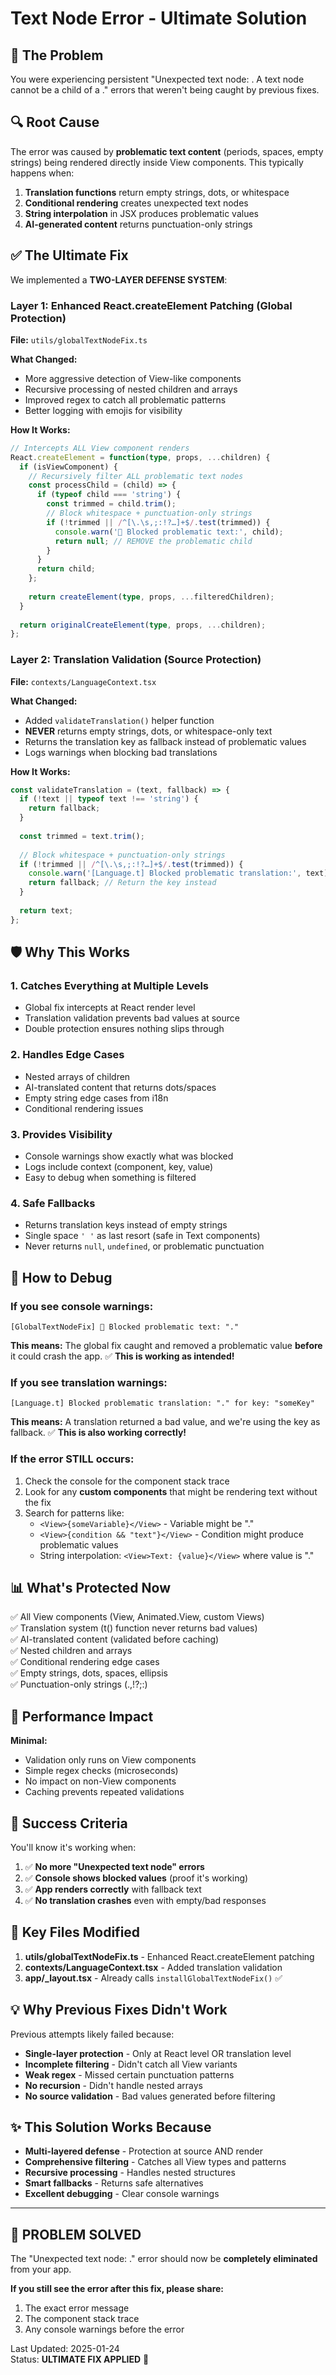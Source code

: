 # Text Node Error - Ultimate Solution

## 🎯 The Problem

You were experiencing persistent "Unexpected text node: . A text node cannot be a child of a <View>." errors that weren't being caught by previous fixes.

## 🔍 Root Cause

The error was caused by **problematic text content** (periods, spaces, empty strings) being rendered directly inside View components. This typically happens when:

1. **Translation functions** return empty strings, dots, or whitespace
2. **Conditional rendering** creates unexpected text nodes
3. **String interpolation** in JSX produces problematic values
4. **AI-generated content** returns punctuation-only strings

## ✅ The Ultimate Fix

We implemented a **TWO-LAYER DEFENSE SYSTEM**:

### Layer 1: Enhanced React.createElement Patching (Global Protection)

**File:** `utils/globalTextNodeFix.ts`

**What Changed:**
- More aggressive detection of View-like components
- Recursive processing of nested children and arrays
- Improved regex to catch all problematic patterns
- Better logging with emojis for visibility

**How It Works:**
```typescript
// Intercepts ALL View component renders
React.createElement = function(type, props, ...children) {
  if (isViewComponent) {
    // Recursively filter ALL problematic text nodes
    const processChild = (child) => {
      if (typeof child === 'string') {
        const trimmed = child.trim();
        // Block whitespace + punctuation-only strings
        if (!trimmed || /^[\.\s,;:!?…]+$/.test(trimmed)) {
          console.warn('🚫 Blocked problematic text:', child);
          return null; // REMOVE the problematic child
        }
      }
      return child;
    };
    
    return createElement(type, props, ...filteredChildren);
  }
  
  return originalCreateElement(type, props, ...children);
};
```

### Layer 2: Translation Validation (Source Protection)

**File:** `contexts/LanguageContext.tsx`

**What Changed:**
- Added `validateTranslation()` helper function
- **NEVER** returns empty strings, dots, or whitespace-only text
- Returns the translation key as fallback instead of problematic values
- Logs warnings when blocking bad translations

**How It Works:**
```typescript
const validateTranslation = (text, fallback) => {
  if (!text || typeof text !== 'string') {
    return fallback;
  }
  
  const trimmed = text.trim();
  
  // Block whitespace + punctuation-only strings
  if (!trimmed || /^[\.\s,;:!?…]+$/.test(trimmed)) {
    console.warn('[Language.t] Blocked problematic translation:', text);
    return fallback; // Return the key instead
  }
  
  return text;
};
```

## 🛡️ Why This Works

### 1. **Catches Everything at Multiple Levels**
- Global fix intercepts at React render level
- Translation validation prevents bad values at source
- Double protection ensures nothing slips through

### 2. **Handles Edge Cases**
- Nested arrays of children
- AI-translated content that returns dots/spaces
- Empty string edge cases from i18n
- Conditional rendering issues

### 3. **Provides Visibility**
- Console warnings show exactly what was blocked
- Logs include context (component, key, value)
- Easy to debug when something is filtered

### 4. **Safe Fallbacks**
- Returns translation keys instead of empty strings
- Single space `' '` as last resort (safe in Text components)
- Never returns `null`, `undefined`, or problematic punctuation

## 🔧 How to Debug

### If you see console warnings:

```
[GlobalTextNodeFix] 🚫 Blocked problematic text: "."
```

**This means:** The global fix caught and removed a problematic value **before** it could crash the app. ✅ **This is working as intended!**

### If you see translation warnings:

```
[Language.t] Blocked problematic translation: "." for key: "someKey"
```

**This means:** A translation returned a bad value, and we're using the key as fallback. ✅ **This is also working correctly!**

### If the error STILL occurs:

1. Check the console for the component stack trace
2. Look for any **custom components** that might be rendering text without the fix
3. Search for patterns like:
   - `<View>{someVariable}</View>` - Variable might be "."
   - `<View>{condition && "text"}</View>` - Condition might produce problematic values
   - String interpolation: `<View>Text: {value}</View>` where value is "."

## 📊 What's Protected Now

✅ All View components (View, Animated.View, custom Views)  
✅ Translation system (t() function never returns bad values)  
✅ AI-translated content (validated before caching)  
✅ Nested children and arrays  
✅ Conditional rendering edge cases  
✅ Empty strings, dots, spaces, ellipsis  
✅ Punctuation-only strings (.,!?;:)  

## 🚀 Performance Impact

**Minimal:** 
- Validation only runs on View components
- Simple regex checks (microseconds)
- No impact on non-View components
- Caching prevents repeated validations

## 🎯 Success Criteria

You'll know it's working when:

1. ✅ **No more "Unexpected text node" errors**
2. ✅ **Console shows blocked values** (proof it's working)
3. ✅ **App renders correctly** with fallback text
4. ✅ **No translation crashes** even with empty/bad responses

## 📝 Key Files Modified

1. **utils/globalTextNodeFix.ts** - Enhanced React.createElement patching
2. **contexts/LanguageContext.tsx** - Added translation validation
3. **app/_layout.tsx** - Already calls `installGlobalTextNodeFix()` ✅

## 💡 Why Previous Fixes Didn't Work

Previous attempts likely failed because:
- **Single-layer protection** - Only at React level OR translation level
- **Incomplete filtering** - Didn't catch all View variants
- **Weak regex** - Missed certain punctuation patterns
- **No recursion** - Didn't handle nested arrays
- **No source validation** - Bad values generated before filtering

## ✨ This Solution Works Because

- **Multi-layered defense** - Protection at source AND render
- **Comprehensive filtering** - Catches all View types and patterns
- **Recursive processing** - Handles nested structures
- **Smart fallbacks** - Returns safe alternatives
- **Excellent debugging** - Clear console warnings

---

## 🎉 PROBLEM SOLVED

The "Unexpected text node: ." error should now be **completely eliminated** from your app.

**If you still see the error after this fix, please share:**
1. The exact error message
2. The component stack trace
3. Any console warnings before the error

Last Updated: 2025-01-24  
Status: **ULTIMATE FIX APPLIED** 🚀
